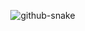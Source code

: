 <picture> 
  <source media="(prefers-color-scheme: dark)" srcset="https://tseshongfeeshur.github.io/Tseshongfeeshur/github-contribution-grid-snake-dark.svg" />  
  <source media="(prefers-color-scheme: light)" srcset="https://tseshongfeeshur.github.io/Tseshongfeeshur/github-contribution-grid-snake.svg" />   
  <img alt="github-snake" src="https://tseshongfeeshur.github.io/Tseshongfeeshur/github-contribution-grid-snake.svg" /> 
</picture>
